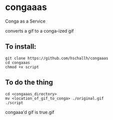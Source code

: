 # congaaas
Conga as a Service

converts a gif to a conga-ized gif

## To install:
```
git clone https://github.com/hschallh/congaaas
cd congaaas
chmod +x script
```


## To do the thing
```
cd <congaaas_directory>
mv <location_of_gif_to_conga> ./original.gif
./script
```

congaaa'd gif is true.gif
